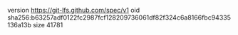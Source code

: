 version https://git-lfs.github.com/spec/v1
oid sha256:b63257adf0122fc2987fcf128209736061df82f324c6a8166fbc94335136a13b
size 41781
